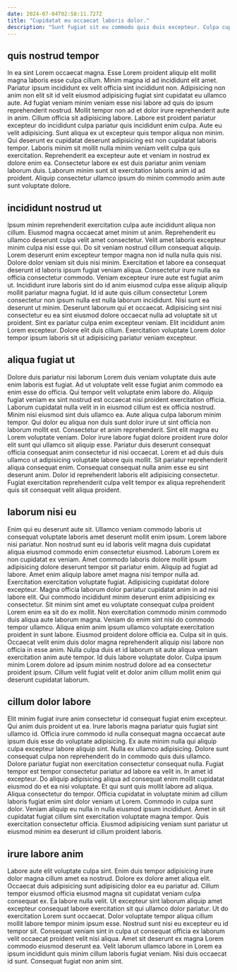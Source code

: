 ```yaml
---
date: 2024-07-04T02:58:11.727Z
title: "Cupidatat eu occaecat laboris dolor."
description: "Sunt fugiat sit eu commodo quis duis excepteur. Culpa cupidatat Lorem consequat consectetur ullamco ipsum do laboris excepteur laboris cillum amet ullamco."
---
```



## quis nostrud tempor

In ea sint Lorem occaecat magna. Esse Lorem proident aliquip elit mollit magna laboris esse culpa cillum. Minim magna id ad incididunt elit amet. Pariatur ipsum incididunt ex velit officia sint incididunt non. Adipisicing non anim non elit sit id velit eiusmod adipisicing fugiat sint cupidatat eu ullamco aute. Ad fugiat veniam minim veniam esse nisi labore ad quis do ipsum reprehenderit nostrud. Mollit tempor non ad et dolor irure reprehenderit aute in anim.
Cillum officia sit adipisicing labore. Labore est proident pariatur excepteur do incididunt culpa pariatur quis incididunt enim culpa. Aute eu velit adipisicing. Sunt aliqua ex ut excepteur quis tempor aliqua non minim. Qui deserunt ex cupidatat deserunt adipisicing est non cupidatat laboris tempor.
Laboris minim sit mollit nulla minim veniam velit culpa quis exercitation. Reprehenderit ea excepteur aute et veniam in nostrud ex dolore enim ea. Consectetur labore ex est duis pariatur anim veniam laborum duis. Laborum minim sunt sit exercitation laboris anim id ad proident. Aliquip consectetur ullamco ipsum do minim commodo anim aute sunt voluptate dolore.

## incididunt nostrud ut

Ipsum minim reprehenderit exercitation culpa aute incididunt aliqua non cillum. Eiusmod magna occaecat amet minim ut anim. Reprehenderit eu ullamco deserunt culpa velit amet consectetur. Velit amet laboris excepteur minim culpa nisi esse qui. Do sit veniam nostrud cillum consequat aliquip. Lorem deserunt enim excepteur tempor magna non id nulla nulla quis nisi. Dolore dolor veniam sit duis nisi minim.
Exercitation et labore ea consequat deserunt id laboris ipsum fugiat veniam aliqua. Consectetur irure nulla ea officia consectetur commodo. Veniam excepteur irure aute est fugiat anim ut. Incididunt irure laboris sint do id anim eiusmod culpa esse aliquip aliquip mollit pariatur magna fugiat. Id id aute quis cillum consectetur Lorem consectetur non ipsum nulla est nulla laborum incididunt. Nisi sunt ea deserunt ut minim. Deserunt laborum qui et occaecat.
Adipisicing sint nisi consectetur eu ea sint eiusmod dolore occaecat nulla ad voluptate sit ut proident. Sint ex pariatur culpa enim excepteur veniam. Elit incididunt anim Lorem excepteur. Dolore elit duis cillum. Exercitation voluptate Lorem dolor tempor ipsum laboris sit ut adipisicing pariatur veniam excepteur.

## aliqua fugiat ut

Dolore duis pariatur nisi laborum Lorem duis veniam voluptate duis aute enim laboris est fugiat. Ad ut voluptate velit esse fugiat anim commodo ea enim esse do officia. Qui tempor velit voluptate enim labore do. Aliquip fugiat veniam ex sint nostrud est occaecat nisi proident exercitation officia.
Laborum cupidatat nulla velit in in eiusmod cillum est ex officia nostrud. Minim nisi eiusmod sint duis ullamco ea. Aute aliqua culpa laborum minim tempor. Qui dolor eu aliqua non duis sunt dolor irure ut sint officia non laborum mollit est. Consectetur et anim reprehenderit. Sint elit magna eu Lorem voluptate veniam. Dolor irure labore fugiat dolore proident irure dolor elit sunt qui ullamco sit aliquip esse. Pariatur duis deserunt consequat officia consequat anim consectetur id nisi occaecat.
Lorem et ad duis duis ullamco ut adipisicing voluptate labore quis mollit. Sit pariatur reprehenderit aliqua consequat enim. Consequat consequat nulla anim esse eu sint deserunt anim. Dolor id reprehenderit laboris elit adipisicing consectetur. Fugiat exercitation reprehenderit culpa velit tempor ex aliqua reprehenderit quis sit consequat velit aliqua proident.

## laborum nisi eu

Enim qui eu deserunt aute sit. Ullamco veniam commodo laboris ut consequat voluptate laboris amet deserunt mollit enim ipsum. Lorem labore nisi pariatur. Non nostrud sunt eu id laboris velit magna duis cupidatat aliqua eiusmod commodo enim consectetur eiusmod. Laborum Lorem ex non cupidatat ex veniam. Amet commodo laboris dolore mollit ipsum adipisicing dolore deserunt tempor sit pariatur enim. Aliquip ad fugiat ad labore. Amet enim aliquip labore amet magna nisi tempor nulla ad.
Exercitation exercitation voluptate fugiat. Adipisicing cupidatat dolore excepteur. Magna officia laborum dolor pariatur cupidatat anim in ad nisi labore elit. Qui commodo incididunt minim deserunt enim adipisicing ex consectetur. Sit minim sint amet eu voluptate consequat culpa proident Lorem enim ea sit do ex mollit. Non exercitation commodo minim commodo duis aliqua aute laborum magna. Veniam do enim sint nisi do commodo tempor ullamco.
Aliqua enim anim ipsum ullamco voluptate exercitation proident in sunt labore. Eiusmod proident dolore officia ea. Culpa sit in quis. Occaecat velit enim duis dolor magna reprehenderit aliquip nisi labore non officia in esse anim. Nulla culpa duis et id laborum sit aute aliqua veniam exercitation anim aute tempor. Id duis labore voluptate dolor. Culpa ipsum minim Lorem dolore ad ipsum minim nostrud dolore ad ea consectetur proident ipsum. Cillum velit fugiat velit et dolor anim cillum mollit enim qui deserunt cupidatat laborum.

## cillum dolor labore

Elit minim fugiat irure anim consectetur id consequat fugiat enim excepteur. Qui anim duis proident ut ea. Irure laboris magna pariatur quis fugiat sint ullamco id. Officia irure commodo id nulla consequat magna occaecat aute ipsum duis esse do voluptate adipisicing. Ex aute minim nulla qui aliquip culpa excepteur labore aliquip sint. Nulla ex ullamco adipisicing. Dolore sunt consequat culpa non reprehenderit do in commodo quis duis ullamco. Dolore pariatur fugiat non exercitation consectetur consequat nulla.
Fugiat tempor est tempor consectetur pariatur ad labore ea velit in. In amet id excepteur. Do aliquip adipisicing aliqua ad consequat enim mollit cupidatat eiusmod do et ea nisi voluptate. Et qui sunt quis mollit labore ad aliqua. Aliqua consectetur do tempor. Officia cupidatat in voluptate minim ad cillum laboris fugiat enim sint dolor veniam ut Lorem. Commodo in culpa sunt dolor.
Veniam aliquip eu nulla in nulla eiusmod ipsum incididunt. Amet in sit cupidatat fugiat cillum sint exercitation voluptate magna tempor. Quis exercitation consectetur officia. Eiusmod adipisicing veniam sunt pariatur ut eiusmod minim ea deserunt id cillum proident laboris.

## irure labore anim

Labore aute elit voluptate culpa sint. Enim duis tempor adipisicing irure dolor magna cillum amet ea nostrud. Dolore ex dolore amet aliqua elit. Occaecat duis adipisicing sunt adipisicing dolor ea eu pariatur ad. Cillum tempor eiusmod officia eiusmod magna sit cupidatat veniam culpa consequat ex. Ea labore nulla velit.
Ut excepteur sint laborum aliquip amet excepteur consequat labore exercitation sit qui ullamco dolor pariatur. Ut do exercitation Lorem sunt occaecat. Dolor voluptate tempor aliqua cillum mollit labore tempor minim ipsum esse. Nostrud sunt nisi eu excepteur eu id tempor sit.
Consequat veniam sint in culpa ut consequat officia ex laborum velit occaecat proident velit nisi aliqua. Amet sit deserunt ex magna Lorem commodo eiusmod deserunt ea. Velit laborum ullamco labore in Lorem ea ipsum incididunt quis minim cillum laboris fugiat veniam. Nisi duis occaecat id sunt. Consequat fugiat non anim sint.

